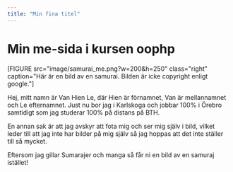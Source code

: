 ```yaml
---
title: "Min fina titel"
---
```

Min me-sida i kursen oophp
=========================

[FIGURE src="image/samurai_me.png?w=200&h=250" class="right" caption="Här är en bild av en samurai. Bilden är icke copyright enligt google."]

Hej, mitt namn är Van Hien Le, där Hien är förnamnet, Van är mellannamnet och Le efternamnet. Just nu bor jag i Karlskoga och jobbar 100% i Örebro samtidigt som jag studerar 100% på distans på BTH.

En annan sak är att jag avskyr att fota mig och ser mig själv i bild, vilket  leder till att jag inte har bilder på mig själv så jag hoppas att det inte ställer till så mycket.

Eftersom jag gillar Sumarajer och manga så får ni en bild av en samuraj istället!
